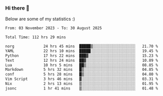 ### Hi there 👋
Below are some of my statistics :)

<!--START_SECTION:waka-->

```txt
From: 03 November 2023 - To: 30 August 2025

Total Time: 112 hrs 29 mins

norg             24 hrs 45 mins  █████▒░░░░░░░░░░░░░░░░░░░   21.70 %
YAML             22 hrs 10 mins  █████░░░░░░░░░░░░░░░░░░░░   19.45 %
Python           17 hrs 22 mins  ███▓░░░░░░░░░░░░░░░░░░░░░   15.23 %
Text             12 hrs 24 mins  ██▓░░░░░░░░░░░░░░░░░░░░░░   10.89 %
Lua              10 hrs 5 mins   ██▒░░░░░░░░░░░░░░░░░░░░░░   08.85 %
Markdown         5 hrs 32 mins   █▒░░░░░░░░░░░░░░░░░░░░░░░   04.85 %
conf             5 hrs 28 mins   █▒░░░░░░░░░░░░░░░░░░░░░░░   04.80 %
Vim Script       3 hrs 46 mins   ▓░░░░░░░░░░░░░░░░░░░░░░░░   03.31 %
Nix              2 hrs 13 mins   ▒░░░░░░░░░░░░░░░░░░░░░░░░   01.95 %
jsonc            1 hr 41 mins    ▒░░░░░░░░░░░░░░░░░░░░░░░░   01.48 %
```

<!--END_SECTION:waka-->

<!--
**KlapenHz/KlapenHz** is a ✨ _special_ ✨ repository because its `README.md` (this file) appears on your GitHub profile.

Here are some ideas to get you started:

- 🔭 I’m currently working on ...
- 🌱 I’m currently learning ...
- 👯 I’m looking to collaborate on ...
- 🤔 I’m looking for help with ...
- 💬 Ask me about ...
- 📫 How to reach me: ...
- 😄 Pronouns: ...
- ⚡ Fun fact: ...
-->
